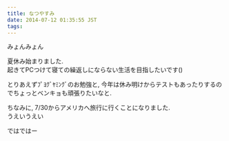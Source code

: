 ```yaml
---
title: なつやすみ
date: 2014-07-12 01:35:55 JST
tags:
---
```

みょんみょん

夏休み始まりました.  
起きてPCつけて寝ての繰返しにならない生活を目指したいです()

とりあえずﾌﾟﾖｸﾞﾔﾐﾝｸﾞのお勉強と, 今年は休み明けからテストもあったりするのでちょっとベンキョも頑張りたいなと.

ちなみに, 7/30からアメリカへ旅行に行くことになりました.  
うえいうえい

ではではー
